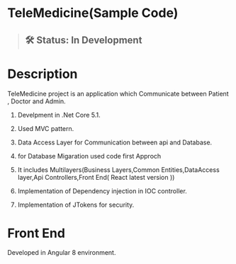 # TeleMedicine(Sample Code)
> ## 🛠 Status: In Development

# Description

TeleMedicine project is an application which Communicate between Patient , Doctor and Admin.
1. Develpment in .Net Core 5.1.
2. Used MVC pattern.
3. Data Access Layer for Communication between api and Database.
4. for Database Migaration used code first Approch 

3. It includes Multilayers(Business Layers,Common Entities,DataAccess layer,Api Controllers,Front End( React latest version ))
4. Implementation of Dependency injection in IOC controller.
5. Implementation of JTokens for security.

# Front End
 Developed in Angular 8 environment.
